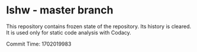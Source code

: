 # lshw - master branch

This repository contains frozen state of the repository.
Its history is cleared. It is used only for static code
analysis with Codacy.

Commit Time: 1702019983
